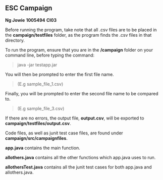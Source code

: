 ESC Campaign
------------
**Ng Jowie**
**1005494**
**CI03**

Before running the program, take note that all .csv files are to be placed in the **campaign/testfiles** folder, as the program finds the .csv files in that directory.

To run the program, ensure that you are in the **/campaign** folder on your command line, before typing the command:
> java -jar testapp.jar

You will then be prompted to enter the first file name. 
> (E.g sample_file_1.csv)

Finally, you will be prompted to enter the second file name to be compared to.
> (E.g sample_file_3.csv)

If there are no errors, the output file, **output.csv**, will be exported to **campaign/testfiles/output.csv**.

Code files, as well as junit test case files, are found under **campaign/src/campaignfiles**.

**app.java** contains the main function.

**allothers.java** contains all the other functions which app.java uses to run.

**allothersTest.java** contains all the junit test cases for both app.java and allothers.java.
